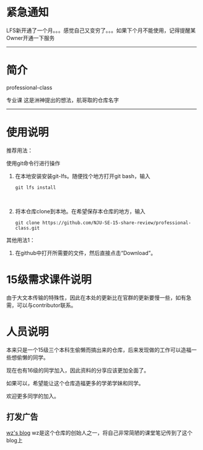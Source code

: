 # 紧急通知

LFS新开通了一个月。。。感觉自己又变穷了。。。如果下个月不能使用，记得提醒某Owner开通一下服务

---

# 简介 

professional-class

专业课
这是洲神提出的想法，航哥取的仓库名字

---

# 使用说明

推荐用法：

使用git命令行进行操作

1. 在本地安装安装git-lfs。随便找个地方打开git bash，输入

   ```
   git lfs install
   ```

   ​

2. 将本仓库clone到本地。在希望保存本仓库的地方，输入

   ```
   git clone https://github.com/NJU-SE-15-share-review/professional-class.git
   ```

其他用法1：

1. 在github中打开所需要的文件，然后直接点击“Download”。

# 15级需求课件说明

由于大文本传输的特殊性，因此在本处的更新比在官群的更新要慢一些，如有急需，可以与contributor联系。

# 人员说明

本来只是一个15级三个本科生偷懒而搞出来的仓库，后来发现做的工作可以造福一些想偷懒的同学。

现在也有16级的同学加入，因此资料的分享应该更加全面了。

如果可以，希望能让这个仓库造福更多的学弟学妹和同学。

欢迎更多同学的加入。

## 打发广告 
[wz's blog](http://blog.csdn.net/qq_33230935)
wz是这个仓库的创始人之一，将自己非常简陋的课堂笔记传到了这个blog上
